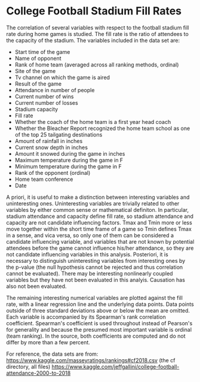 # College Football Stadium Fill Rates

The correlation of several variables with respect to the football stadium fill rate during home games is studied. The fill rate is the ratio of attendees to the capacity of the stadium. The variables included in the data set are:

- Start time of the game
- Name of opponent
- Rank of home team (averaged across all ranking methods, ordinal)
- Site of the game
- Tv channel on which the game is aired
- Result of the game
- Attendance in number of people
- Current number of wins
- Current number of losses
- Stadium capacity
- Fill rate
- Whether the coach of the home team is a first year head coach
- Whether the Bleacher Report recognized the home team school as one of the top 25 tailgating destinations
- Amount of rainfall in inches
- Current snow depth in inches
- Amount it snowed during the game in inches
- Maximum temperature during the game in F
- Minimum temperature during the game in F
- Rank of the opponent (ordinal)
- Home team conference
- Date 

A priori, it is useful to make a distinction between interesting variables and uninteresting ones. Uninteresting variables are trivially related to other variables by either common sense or mathematical definiton. In particular, stadium attendance and capacity define fill rate, so stadium attendance and capacity are not candidate influencing factors. Tmax and Tmin more or less move together within the short time frame of a game so Tmin defines Tmax in a sense, and vica versa, so only one of them can be considered a candidate influencing variable, and variables that are not known by potential attendees before the game cannot influence his/her attendance, so they are not candidate influencing variables in this analysis. Posteriori, it is necessary to distinguish uninteresting variables from interesting ones by the p-value (the null hypothesis cannot be rejected and thus correlation cannot be evaluated). There may be interesting nonlinearly coupled variables but they have not been evaluated in this analyis. Causation has also not been evaluated.

The remaining interesting numerical variables are plotted against the fill rate, with a linear regression line and the underlying data points. Data points outside of three standard deviations above or below the mean are omitted. Each variable is accompanied by its Spearman's rank correlation coefficient. Spearman's coefficient is used throughout instead of Pearson's for generality and because the presumed most important variable is ordinal (team ranking). In the source, both coefficients are computed and do not differ by more than a few percent.

For reference, the data sets are from:
https://www.kaggle.com/masseyratings/rankings#cf2018.csv (the cf directory, all files)
https://www.kaggle.com/jeffgallini/college-football-attendance-2000-to-2018
